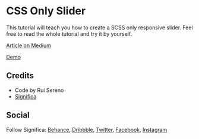 # CSS Only Slider

This tutorial will teach you how to create a SCSS only responsive slider. Feel free to read the whole tutorial and try it by yourself.

[Article on Medium](https://medium.com/significa/css-only-slider-71727effff0b)

[Demo](https://significa.github.io/css-only-slider/)

## Credits

- Code by Rui Sereno
- [Significa](http://significa.co)

## Social

Follow Significa: [Behance](https://www.behance.net/significa), [Dribbble](https://www.dribbble.com/significa), [Twitter](http://www.twitter.com/significadesign), [Facebook](http://www.facebook.com/significadesignstudio), [Instagram](https://www.instagram.com/significadesign)

